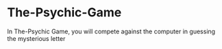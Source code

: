 # The-Psychic-Game
In The-Psychic Game, you will compete against the computer in guessing the mysterious letter
